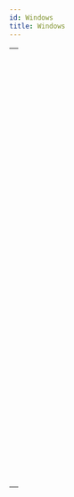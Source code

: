 ```yaml
---
id: Windows
title: Windows
---
```

||
|---|
|[<!-- INCLUDE #_command_.CLOSE WINDOW.Syntax -->](../../commands-legacy/close-window)<br/><!-- INCLUDE #_command_.CLOSE WINDOW.Summary -->|
|[<!-- INCLUDE #_command_.CONVERT COORDINATES.Syntax -->](../../commands-legacy/convert-coordinates)<br/><!-- INCLUDE #_command_.CONVERT COORDINATES.Summary -->|
|[<!-- INCLUDE #_command_.Current form window.Syntax -->](../../commands-legacy/current-form-window)<br/><!-- INCLUDE #_command_.Current form window.Summary -->|
|[<!-- INCLUDE #_command_.DRAG WINDOW.Syntax -->](../../commands-legacy/drag-window)<br/><!-- INCLUDE #_command_.DRAG WINDOW.Summary -->|
|[<!-- INCLUDE #_command_.ERASE WINDOW.Syntax -->](../../commands-legacy/erase-window)<br/><!-- INCLUDE #_command_.ERASE WINDOW.Summary -->|
|[<!-- INCLUDE #_command_.Find window.Syntax -->](../../commands-legacy/find-window)<br/><!-- INCLUDE #_command_.Find window.Summary -->|
|[<!-- INCLUDE #_command_.Frontmost window.Syntax -->](../../commands-legacy/frontmost-window)<br/><!-- INCLUDE #_command_.Frontmost window.Summary -->|
|[<!-- INCLUDE #_command_.GET WINDOW RECT.Syntax -->](../../commands-legacy/get-window-rect)<br/><!-- INCLUDE #_command_.GET WINDOW RECT.Summary -->|
|[<!-- INCLUDE #_command_.Get window title.Syntax -->](../../commands-legacy/get-window-title)<br/><!-- INCLUDE #_command_.Get window title.Summary -->|
|[<!-- INCLUDE #_command_.HIDE TOOL BAR.Syntax -->](../../commands-legacy/hide-tool-bar)<br/><!-- INCLUDE #_command_.HIDE TOOL BAR.Summary -->|
|[<!-- INCLUDE #_command_.HIDE WINDOW.Syntax -->](../../commands-legacy/hide-window)<br/><!-- INCLUDE #_command_.HIDE WINDOW.Summary -->|
|[<!-- INCLUDE #_command_.Is window maximized.Syntax -->](../../commands-legacy/is-window-maximized)<br/><!-- INCLUDE #_command_.Is window maximized.Summary -->|
|[<!-- INCLUDE #_command_.Is window reduced.Syntax -->](../../commands-legacy/is-window-reduced)<br/><!-- INCLUDE #_command_.Is window reduced.Summary -->|
|[<!-- INCLUDE #_command_.MAXIMIZE WINDOW.Syntax -->](../../commands-legacy/maximize-window)<br/><!-- INCLUDE #_command_.MAXIMIZE WINDOW.Summary -->|
|[<!-- INCLUDE #_command_.MINIMIZE WINDOW.Syntax -->](../../commands-legacy/minimize-window)<br/><!-- INCLUDE #_command_.MINIMIZE WINDOW.Summary -->|
|[<!-- INCLUDE #_command_.Next window.Syntax -->](../../commands-legacy/next-window)<br/><!-- INCLUDE #_command_.Next window.Summary -->|
|[<!-- INCLUDE #_command_.Open form window.Syntax -->](../../commands-legacy/open-form-window)<br/><!-- INCLUDE #_command_.Open form window.Summary -->|
|[<!-- INCLUDE #_command_.Open window.Syntax -->](../../commands-legacy/open-window)<br/><!-- INCLUDE #_command_.Open window.Summary -->|
|[<!-- INCLUDE #_command_.REDRAW WINDOW.Syntax -->](../../commands-legacy/redraw-window)<br/><!-- INCLUDE #_command_.REDRAW WINDOW.Summary -->|
|[<!-- INCLUDE #_command_.REDUCE RESTORE WINDOW.Syntax -->](../../commands-legacy/reduce-restore-window)<br/><!-- INCLUDE #_command_.REDUCE RESTORE WINDOW.Summary -->|
|[<!-- INCLUDE #_command_.RESIZE FORM WINDOW.Syntax -->](../../commands-legacy/resize-form-window)<br/><!-- INCLUDE #_command_.RESIZE FORM WINDOW.Summary -->|
|[<!-- INCLUDE #_command_.SET WINDOW DOCUMENT ICON.Syntax -->](../../commands/set-window-document-icon)<br/><!-- INCLUDE #_command_.SET WINDOW DOCUMENT ICON.Summary -->|
|[<!-- INCLUDE #_command_.SET WINDOW RECT.Syntax -->](../../commands-legacy/set-window-rect)<br/><!-- INCLUDE #_command_.SET WINDOW RECT.Summary -->|
|[<!-- INCLUDE #_command_.SET WINDOW TITLE.Syntax -->](../../commands-legacy/set-window-title)<br/><!-- INCLUDE #_command_.SET WINDOW TITLE.Summary -->|
|[<!-- INCLUDE #_command_.SHOW TOOL BAR.Syntax -->](../../commands-legacy/show-tool-bar)<br/><!-- INCLUDE #_command_.SHOW TOOL BAR.Summary -->|
|[<!-- INCLUDE #_command_.SHOW WINDOW.Syntax -->](../../commands-legacy/show-window)<br/><!-- INCLUDE #_command_.SHOW WINDOW.Summary -->|
|[<!-- INCLUDE #_command_.Tool bar height.Syntax -->](../../commands-legacy/tool-bar-height)<br/><!-- INCLUDE #_command_.Tool bar height.Summary -->|
|[<!-- INCLUDE #_command_.Window kind.Syntax -->](../../commands-legacy/window-kind)<br/><!-- INCLUDE #_command_.Window kind.Summary -->|
|[<!-- INCLUDE #_command_.WINDOW LIST.Syntax -->](../../commands-legacy/window-list)<br/><!-- INCLUDE #_command_.WINDOW LIST.Summary -->|
|[<!-- INCLUDE #_command_.Window process.Syntax -->](../../commands-legacy/window-process)<br/><!-- INCLUDE #_command_.Window process.Summary -->|
